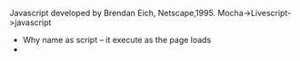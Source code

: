 Javascript developed by Brendan Eich, Netscape,1995. Mocha->Livescript->javascript
- Why name as script – it execute as the page loads
- <script type="text/javascript"> type="text/javascript" is not needed
- External js files can be stored as cache in browsers
-’use strict’; to use only latest functionality of javascript versions
-whitespace, case-sensitive



Javascript reserved keywords- total 48
break,as,any,switch,case,if,throw,else,var,number,string,get,module,type,instanceof,typeof,finally,for,enum,export,while,void,this,new,null,super,catch,let,static,return,true,false

VARIABLE: represents name for a memory block
    var name="rajesh";     //scope dependent for a function or window object
    let name="rajesh"    //used as block scope, cannot be re-declared 
    const NAME="rajesh"    //cannot be reassigned, redeclared, requires declaration, immutable
    Template literal: can use ${name} inside string.   var name = ‘rajesh’;  console.log("my name is ${name}");
    -  var {name,age,job}={name:"rajesh",age:"22",job:"it"};            console.log(name);    //rajesh


DATATYPE:
    1. Number - integer & floating point
    2. String -  one or more characters
    3. Boolean - true/false
    4. Null - Unknown but (null==undefined) is true , (null==0) is false
    5. Undefined – Known by non - defined
    6. Object - collections of variables and properties
    7. Symbol – unique identifiers
    


ARRAY: special kind of object
    let arr = new Array();
    let arr = [];var arr["name",’age’,’job’]=["rajesh","12",’vetti’];          console.log(arr["name"]); //rajesh
    [1,2,3].includes(2);                //return true false
    [1,2,3].findIndex (2);                //return true false
    arr.pop();                    //remove last element
    arr.shift();                    //remove element at begining
    arr.push(4);                    //insert element at end ,arr is now [1,2,3,4]
    arr.unshift(0);                    //insert element at beginning ,arr is now [0,1,2,3,4]
    arr.length;
    
STRING:
    "Hello world".include("world");        //return true false
    "Hello world".startswith("H", index);        //return true false
    "Hello world".endswith("d", index);        //return true false
    "sorry ".repeat(100);            //print sorry 100 times
    String.raw"it is not new line /n"        //print as it is - it is not new line /n

NUMBER:
    let billion = 2000;      //can written as       let billion = 2e3;
    let millisec = 0.002;    //can written as        let millisec = 2e-3    
    Hexad:    alert( 0xff ); // 255    alert( 0xFF ); // 255 (the same, case doesn't matter)
    num.toString(base);     eg.a=3; a.toString(2);    //0011      default base is 10
    Two dots:   directly called from number.      3.toString(2);    //0011
    Infinity (and -infinty) represents great (or less) than anything.      isFinite(number);    //checks whether its not infinity
    NaN represents a non number type                isNan(number);     //checks whether is not number

OPEARATOR:
Destructing assignmet: var [a,b]=[1,2]; 
                       var sample=[a,b]; sample=[1,2];      a=1,b=2    
    
CONDITIONS:
    if
    if..else
    nested if else if
    switch case

LOOPS:
    for
    while
    do...while
    Loop control:
    break:
    continue:
    for...in        for(key in obj){ console.log(obj[key]);}
    for...of        for(arrKey of arr){ console.log(arrVal);}

FUNCTION:
    function functionName(){...body....}
    functionName();    //function calling
- function cannot be access outside scope
    if(true){function add(){…}} add();//cannot be called, undefined


ARROW FUNCTION:
    let functionName = (parameter)=>{...function body..…};
    it does not have its own this object. 
    eg:     var obj = {name:"rajesh",
                  getName: function(){ (function(){console.log(this.name)})();  },
                  getNameArrow: function(){ (()=>{console.log(this.name)})(); }
            }
            obj.getNameArrow();        //print rajesh
            obj.getName();            //undefined
    
DEFAULT PARAMETER:
    -Primitive    function get(i=1){ return i;}    get(undefined);
    -Array        function get(a=[]){return ...a;}    get([5]);    
    -Object        function get({a=5}={}){return }     x={a:5}; get();    

SPREAD OPERATOR(rest parameters)
|---------------------------------------------------------------|-----------------------------------------------|
| Es5                                                           |Es6                                            |
|  function bigNum(){                                           | function bigNum(a,b, ...argArray){            |
|    var args=Array.prototype.slice.call(arguements,0);         |    //a=1,b=2,arrgArray is an array[3,4,5]     |    
|    var args=[].slice.call(arguements,0);                      | }                                             |
|     //for converting arguements to array                      | bigNum(1,2,3,4,5);                            |    
|  }bigNum();                                                   |                                               |
|---------------------------------------------------------------|-----------------------------------------------|    

    We can combine two arrays. a=[1,2,3];  b=[4,5];     c= [...a,...b];        //c is [1,2,3,4,5]
console.log(...a);    //1 2 3
We can combine two arrays. A=[3,4,5];b=[1,2]; a.push(...b); instead of // Array.prototype.push.apply(a,b);

OBJECT:
let user = new Object(); // "object constructor" syntax
let user = {};  // "object literal" syntax
delect user ;    //to delete the objec
{} means each time new reference allocated

var obj = {name : "raj",
        "nick name": "rajeshu",        //multiword key allowed
          func(){…..}}
obj[‘nick name’];                //multiword key can accessed by square brackets
-Square brackets are much more powerful than the dot notation
-Shorthand syntax       name="raj"; var user = {name,age:23};    //user is {name:name,age:22};
-Objects are muttable    
    a={name:1}; b=a; b.a=2;  console.log(a);        //gives {a:2}  both uses same reference
    b={}; console.log(a);    //a is {a:2}            //while {} b points to new location reference


Comparing object :     obj1={};    obj2={};          obj1==obj2; //false      obj1===obj2; //false
            obj1={age:22};    obj2=obj1;        obj1==obj2;//true    obj1===obj2;//true
Const object:     it is changeable, but cannot be reassign
Clone object:    newObj = Object.assign({},oldObj);
Garbage collections: The variable and objects which cannot be reached, get destroyed
Object wrapper: 
    Primitive datatypes is no an object, but a object wrapper is temporarily created while using it functions eg.str.split() . But for null,undefined there is no functions and no object wrapper created.
eg. str = new String("rajeh"); str.test=5; console.log(str.test);//undefined


Class in javascript
Es6
 function Cricketer(name,age,position){
      this.name=name; this.age=age; this.position=position;
 }
 Cricketer.prototype.changePosition=function(position){
   this.position=position;
 }
var cricketer = new Cricketer("rajesh","22","batting");
console.log(cricketer);
crickter.changePosition("bowler");
console.log(crickter);
class Cricketer {
    constructor(name,age,position){
        this.name=name;this.age=age;this.postion=position;
    }
    changePosition(position){
        this.position=position;
   }
}
let crickter = new Crickter("rajesh","2","batting");
console.log(crickter);
crickter.changePosition("bowler");
console.log(cricketer);


Call Apply Bind: 
var obj = {num:2};
var func=function(a,b){ console.log(this.num+a+b);}
func.call(obj,1,2);
func.apply(obj,[1,2]);
var bound = func.bind(obj);     bound(1,2);

Object.    create: create an empty object.  Make the given arg object as prototype of the created empty object
    oldObj = {this.name:"rajesh"}
    Object.create(oldObj);    //create obj {_proto_:this.name:rajesh………}
eg:
var Car = function(){ this.color='red'; }
Car.prototype.getColor=function(){ return this.color; }
var ToyCar = function(){ };
ToyCar.prototype=Object.create(Car.prototype);
ToyCar.prototype.color='orange';
var obj = new ToyCar();
console.log(obj.getColor());

It is real alternative for
let sayHiMixin = { __proto__: anotherObject}  //but we should nor use __proto__ so we using Object.create

Object.setPrototypeOf: same like object create but it works for simple{} object literal not function constructor
    var obj1 = {drive:function(){return ‘i can drive’;},    walk:function(){return ‘i can walk’;}};
    var obj2 = { drive(){return super.drive();}}
    Object.setPrototypeOf(obj2.obj1);    //obj1 will get obj1 as a prototype 
    obj2.walk();        //call walk function in obj1 
    obj1.drive();        //call drive function in obj, because of super object.
     

Object .assign: copy and append object to existing(given) object
    var obj1 = {color:’red’};
    var obj2={}; Object.assign(obj2,obj1);     //1st way to assign
    var obj3 = Object.assign({}.obj1);    //another way to assign
    var obj4 = function(){a,b}{ Object.assign(this,{a,b});}        //also used in constructor
- you can merge more than one object eg: Object.assign(obj2, obj1.1,obj1.2)
    


Sets: collection of unique values
    var mySet = new Set();
    mySet.add(1).add(2).delete(1).clear();;
    var mySet = new Set([1,2,3,5,4,4,4,4,4]);    //mySet is 1,2,3,4
    console.log(mySet.size);
    for(val of mySet) { console.log(val);}        //can be iterable
    can convert Sets to array:     console.log([..new Set([1,2,2,3])]);  
                    Array.from(new Set([12,2,3]));    

WeakSets:  can have only as objects
    var myWeakSet = new WeakSet([{a:1},{b:2}]);
    myWeakSet.add(1);    //throw error
    myWeakSet.add({a:1});
Maps: can have more than one object key
    var myMap = new Map();
    myMap.set(a,’a’).set(b:’b’).set(a:’c’).delete(b);
    for(let [key,value] of myMap.entries()){
        console.log(key,value);
    }
methods:     new Map();
        map.set(key,value)
        map.get(key)
        map.has(key)
        map.delete(key)
        map.clear()
        map.size

Class constructor:
class Car{
   construct(arg){}
   func1(){}
   static func2(){}        //inside static we cannot use this object variables        }
class Honda extends Car{
    constructor(arg){ super(arg);….}        //must call super constructer, otherwise error will occur
    func1();    }
var obj = new Car(arg);

Promise – resolve,reject:
var promise = new Promise(function(resolve,reject){
    setTimeout(function(){ 
    success=true;
    if(success){resolve(‘result’);}        //wait until resolve function beeing called
    else{reject(‘sorry’);}        },1000);        
});
promise.then( function(resolveResult){ ….handle resolveResult…}).catch(function(rejectResult){….handle reject…});
promise.then( function(resolveResult){ ….handle resolveResult…},function(rejectResult){….handle reject…});
promise.then( null,function(rejectResult){….handle reject…});    //to handle only error
promise.all([promise1, promise2….promisen]);  

Async Await::

var promise1 = new Promise((resolve,reject)=>{setTimeout(resolve("rajesh"),3000);});
var promise2 = new Promise((resolve,reject)=>{setTimeout(resolve("23"),3000);});
var promise3 = new Promise((resolve,reject)=>{setTimeout(resolve("not a bad guy"),3000);});

var callSync=async ()=>{
    var promresult1 = await promise1;  console.log("his name is :"+promresult1);        //his name is rajesh
    var promresult2 = await promise2;  console.log("his is :"+promresult2);            //his is 23
    var promresult3 = await promise3;  console.log("sometimes he is  :"+promresult3);    //his not a bad guy
return 'success';
}
callSync().then((resultText)=>console.log('result is '+resultText));

Await should use only inside async:    syntax: await promiseName; //the js will pause until result come from promise

ITERATOR:    var arr=[1,2];  
            var iterator=arr[Symbol.iterator]();
            console.log(iterator.next());        //{value:1,done:false}
            console.log(iterator.next());        //{value:2,done:false}
            console.log(iterator.next());        //{value:undefined,done:true}
GENERATOR:    
        function *generatorFunc(){ yield 1; yield 2; yield* anotherGenerator(); yield 5;}
        function* anotherGenerator(){yield 3; yield 4;}                                        //each yield is not created until it gets called by next()
        var generator = generatorFunc();        
        console.log(generator.next());            //{value:1,done:false}
        console.log(generator.next());            //{value:2,done:false}
        console.log(generator.next());            //{value:3,done:false}    
        console.log(generator.next());            //{value:undefined,done:true}

ERRORS:
    1.Syntax error-   eg. Unexpected token 
    2.Reference error eg. a is not defined
    3.Type error      eg. a is not a function
                    
EVENT BUBBLING:event listeners fires not only on single element, but also fires from all its Dom parents
EVENT DELEGATION: event listeners fires not only on single element, but also fires from all its Dom decendents

<!--stackedit_data:
eyJoaXN0b3J5IjpbLTExODY3NTQ1OV19
-->